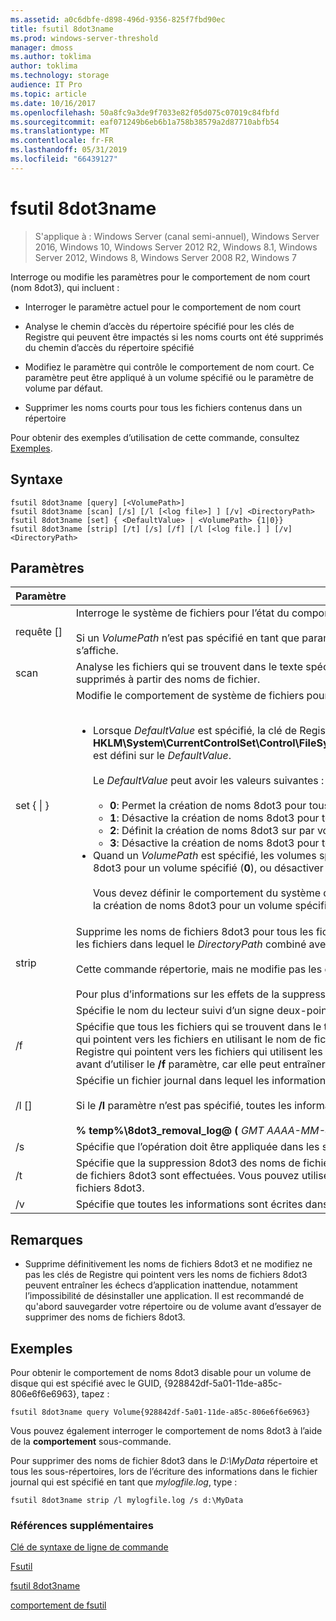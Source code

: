 ```yaml
---
ms.assetid: a0c6dbfe-d898-496d-9356-825f7fbd90ec
title: fsutil 8dot3name
ms.prod: windows-server-threshold
manager: dmoss
ms.author: toklima
author: toklima
ms.technology: storage
audience: IT Pro
ms.topic: article
ms.date: 10/16/2017
ms.openlocfilehash: 50a8fc9a3de9f7033e82f05d075c07019c84fbfd
ms.sourcegitcommit: eaf071249b6eb6b1a758b38579a2d87710abfb54
ms.translationtype: MT
ms.contentlocale: fr-FR
ms.lasthandoff: 05/31/2019
ms.locfileid: "66439127"
---
```

# <a name="fsutil-8dot3name"></a>fsutil 8dot3name

>S'applique à : Windows Server (canal semi-annuel), Windows Server 2016, Windows 10, Windows Server 2012 R2, Windows 8.1, Windows Server 2012, Windows 8, Windows Server 2008 R2, Windows 7

Interroge ou modifie les paramètres pour le comportement de nom court (nom 8dot3), qui incluent :

-   Interroger le paramètre actuel pour le comportement de nom court

-   Analyse le chemin d’accès du répertoire spécifié pour les clés de Registre qui peuvent être impactés si les noms courts ont été supprimés du chemin d’accès du répertoire spécifié

-   Modifiez le paramètre qui contrôle le comportement de nom court. Ce paramètre peut être appliqué à un volume spécifié ou le paramètre de volume par défaut.

-   Supprimer les noms courts pour tous les fichiers contenus dans un répertoire

Pour obtenir des exemples d’utilisation de cette commande, consultez [Exemples](#BKMK_examples).

## <a name="syntax"></a>Syntaxe

```
fsutil 8dot3name [query] [<VolumePath>]
fsutil 8dot3name [scan] [/s] [/l [<log file>] ] [/v] <DirectoryPath>
fsutil 8dot3name [set] { <DefaultValue> | <VolumePath> {1|0}}
fsutil 8dot3name [strip] [/t] [/s] [/f] [/l [<log file.] ] [/v] <DirectoryPath>
```

## <a name="parameters"></a>Paramètres

|                 Paramètre                 |                                                                                                                                                                                                                                                                                                                                                                                                                                                                                                                                                                                    Description                                                                                                                                                                                                                                                                                                                                                                                                                                                                                                                                                                                    |
|-------------------------------------------|-----------------------------------------------------------------------------------------------------------------------------------------------------------------------------------------------------------------------------------------------------------------------------------------------------------------------------------------------------------------------------------------------------------------------------------------------------------------------------------------------------------------------------------------------------------------------------------------------------------------------------------------------------------------------------------------------------------------------------------------------------------------------------------------------------------------------------------------------------------------------------------------------------------------------------------------------------------------------------------------------------------------------------------------------------------------------------------------------------------------------------------------------------------------------------------|
|           requête [<VolumePath>]            |                                                                                                                                                                                                                                                                                                                                                                                                                                                                           Interroge le système de fichiers pour l’état du comportement de la création de nom court 8dot3.<br /><br />Si un *VolumePath* n’est pas spécifié en tant que paramètre, le paramètre de comportement de la création de 8dot3name par défaut pour tous les volumes s’affiche.                                                                                                                                                                                                                                                                                                                                                                                                                                                                            |
|           scan <DirectoryPath>            |                                                                                                                                                                                                                                                                                                                                                                                                                                                                                                        Analyse les fichiers qui se trouvent dans le texte spécifié *DirectoryPath* pour les clés de Registre qui peuvent être impactés si les noms courts 8dot3 ont été supprimés à partir des noms de fichier.                                                                                                                                                                                                                                                                                                                                                                                                                                                                                                         |
| set { <DefaultValue> &#124; <VolumePath>} | Modifie le comportement de système de fichiers pour la création de noms 8dot3 dans les cas suivants :<br /><br /><ul><li>Lorsque *DefaultValue* est spécifié, la clé de Registre **HKLM\System\CurrentControlSet\Control\FileSystem\NtfsDisable8dot3NameCreationNtfsDisable8dot3NameCreationNtfsDisable8dot3NameCreation**, est défini sur le *DefaultValue*.<br /><br />    Le *DefaultValue* peut avoir les valeurs suivantes :<br /><br /><ul><li>**0**: Permet la création de noms 8dot3 pour tous les volumes sur le système.</li><li>**1**: Désactive la création de noms 8dot3 pour tous les volumes sur le système.</li><li>**2**: Définit la création de noms 8dot3 sur par volume.</li><li>**3**: Désactive la création de noms 8dot3 pour tous les volumes à l’exception du volume système.</li></ul></li><li>Quand un *VolumePath* est spécifié, les volumes spécifiés sur le disque indicateur 8dot3name propriétés sont définies pour permettre la création de nom 8dot3 pour un volume spécifié (**0**), ou désactiver la création de noms 8dot3 sur le spécifié le volume (**1**).<br /><br />    Vous devez définir le comportement du système de fichiers par défaut pour la création de noms 8dot3 sur la valeur **2** avant de pouvoir activer ou désactiver la création de noms 8dot3 pour un volume spécifié.</li></ul> |
|           strip <DirectoryPath>           |                                                                                                                                                                                                                                                                                                                  Supprime les noms de fichiers 8dot3 pour tous les fichiers qui se trouvent dans le texte spécifié *DirectoryPath*. Le nom de fichier 8dot3 n’est pas supprimé tous les fichiers dans lequel le *DirectoryPath* combiné avec le fichier de nom contient plus de 260 caractères.<br /><br />Cette commande répertorie, mais ne modifie pas les clés de Registre qui pointent vers les fichiers ayant des noms de fichiers 8dot3 supprimés définitivement.<br /><br />Pour plus d’informations sur les effets de la suppression définitive les noms de fichiers 8dot3 à partir de fichiers, consultez [notes](Fsutil-8dot3name.md#BKMK_remarks).                                                                                                                                                                                                                                                                                                                  |
|               <VolumePath>                |                                                                                                                                                                                                                                                                                                                                                                                                                                                                                                                                       Spécifie le nom du lecteur suivi d’un signe deux-points ou le GUID dans le format **Volume {** <em>GUID</em> **}** .                                                                                                                                                                                                                                                                                                                                                                                                                                                                                                                                       |
|                    /f                     |                                                                                                                                                                                                                                                                                                   Spécifie que tous les fichiers qui se trouvent dans le texte spécifié *DirectoryPath* ont les noms de fichiers 8dot3 supprimé même s’il existe des clés de Registre qui pointent vers les fichiers en utilisant le nom de fichier 8dot3. Dans ce cas, l’opération supprime les noms de fichiers 8dot3, mais ne modifie pas les clés de Registre qui pointent vers les fichiers qui utilisent les noms de fichiers 8dot3. **Avertissement :** Il est recommandé de sauvegarder votre répertoire ou de volume avant d’utiliser le **/f** paramètre, car elle peut entraîner des échecs d’application inattendue, y compris l’incapacité à désinstaller des programmes.                                                                                                                                                                                                                                                                                                    |
|              /l [<log file>]              |                                                                                                                                                                                                                                                                                                                                                                                                                                                                  Spécifie un fichier journal dans lequel les informations sont écrites.<br /><br />Si le **/l** paramètre n’est pas spécifié, toutes les informations sont écrit dans le fichier de journal par défaut :<br /><br />**% temp%\8dot3_removal_log@ (** <em>GMT AAAA-MM-JJ HH-MM-SS</em> **) .log**                                                                                                                                                                                                                                                                                                                                                                                                                                                                   |
|                    /s                     |                                                                                                                                                                                                                                                                                                                                                                                                                                                                                                                                      Spécifie que l’opération doit être appliquée dans les sous-répertoires de l’objet *DirectoryPath*.                                                                                                                                                                                                                                                                                                                                                                                                                                                                                                                                       |
|                    /t                     |                                                                                                                                                                                                                                                                                                                                                                                                                                                          Spécifie que la suppression 8dot3 des noms de fichiers doit être exécutée en mode test. Toutes les opérations à l’exception de la suppression réelle des noms de fichiers 8dot3 sont effectuées. Vous pouvez utiliser le mode de test pour découvrir quel Registre clés pointent vers les fichiers qui utilisent les noms de fichiers 8dot3.                                                                                                                                                                                                                                                                                                                                                                                                                                                           |
|                    /v                     |                                                                                                                                                                                                                                                                                                                                                                                                                                                                                                                                       Spécifie que toutes les informations sont écrites dans le fichier journal sont également affichées sur la ligne de commande.                                                                                                                                                                                                                                                                                                                                                                                                                                                                                                                                       |

## <a name="BKMK_remarks"></a>Remarques

-   Supprime définitivement les noms de fichiers 8dot3 et ne modifiez ne pas les clés de Registre qui pointent vers les noms de fichiers 8dot3 peuvent entraîner les échecs d’application inattendue, notamment l’impossibilité de désinstaller une application. Il est recommandé de qu'abord sauvegarder votre répertoire ou de volume avant d’essayer de supprimer des noms de fichiers 8dot3.

## <a name="BKMK_examples"></a>Exemples
Pour obtenir le comportement de noms 8dot3 disable pour un volume de disque qui est spécifié avec le GUID, {928842df-5a01-11de-a85c-806e6f6e6963}, tapez :

```
fsutil 8dot3name query Volume{928842df-5a01-11de-a85c-806e6f6e6963}
```

Vous pouvez également interroger le comportement de noms 8dot3 à l’aide de la **comportement** sous-commande.

Pour supprimer des noms de fichier 8dot3 dans le *D:\MyData* répertoire et tous les sous-répertoires, lors de l’écriture des informations dans le fichier journal qui est spécifié en tant que *mylogfile.log*, type :

```
fsutil 8dot3name strip /l mylogfile.log /s d:\MyData
```

### <a name="additional-references"></a>Références supplémentaires
[Clé de syntaxe de ligne de commande](Command-Line-Syntax-Key.md)

[Fsutil](Fsutil.md)

[fsutil 8dot3name](Fsutil-8dot3name.md)

[comportement de fsutil](Fsutil-behavior.md)


